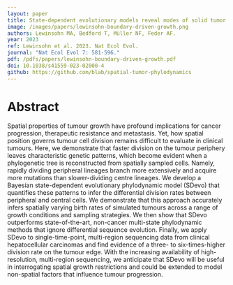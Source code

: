 ```yaml
---
layout: paper
title: State-dependent evolutionary models reveal modes of solid tumor growth
image: /images/papers/lewinsohn-boundary-driven-growth.png
authors: Lewinsohn MA, Bedford T, Müller NF, Feder AF.
year: 2023
ref: Lewinsohn et al. 2023. Nat Ecol Evol.
journal: "Nat Ecol Evol 7: 581-596."
pdf: /pdfs/papers/lewinsohn-boundary-driven-growth.pdf
doi: 10.1038/s41559-023-02000-4
github: https://github.com/blab/spatial-tumor-phylodynamics
---
```


# Abstract

Spatial properties of tumour growth have profound implications for cancer progression, therapeutic resistance and metastasis. Yet, how spatial position governs tumour cell division remains difficult to evaluate in clinical tumours. Here, we demonstrate that faster division on the tumour periphery leaves characteristic genetic patterns, which become evident when a phylogenetic tree is reconstructed from spatially sampled cells. Namely, rapidly dividing peripheral lineages branch more extensively and acquire more mutations than slower-dividing centre lineages. We develop a Bayesian state-dependent evolutionary phylodynamic model (SDevo) that quantifies these patterns to infer the differential division rates between peripheral and central cells. We demonstrate that this approach accurately infers spatially varying birth rates of simulated tumours across a range of growth conditions and sampling strategies. We then show that SDevo outperforms state-of-the-art, non-cancer multi-state phylodynamic methods that ignore differential sequence evolution. Finally, we apply SDevo to single-time-point, multi-region sequencing data from clinical hepatocellular carcinomas and find evidence of a three- to six-times-higher division rate on the tumour edge. With the increasing availability of high-resolution, multi-region sequencing, we anticipate that SDevo will be useful in interrogating spatial growth restrictions and could be extended to model non-spatial factors that influence tumour progression.
